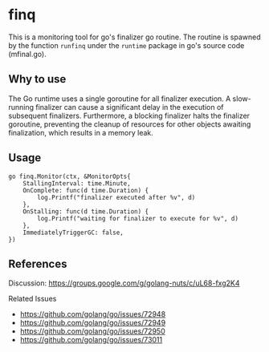 # finq

This is a monitoring tool for go's finalizer go routine.
The routine is spawned by the function `runfinq` under the `runtime` package in go's source code (mfinal.go).

## Why to use

The Go runtime uses a single goroutine for all finalizer execution.
A slow-running finalizer can cause a significant delay in the execution of subsequent finalizers.
Furthermore, a blocking finalizer halts the finalizer goroutine, preventing the cleanup of resources for other objects awaiting finalization, which results in a memory leak.

## Usage

```golang
go finq.Monitor(ctx, &MonitorOpts{
    StallingInterval: time.Minute,
    OnComplete: func(d time.Duration) {
        log.Printf("finalizer executed after %v", d)
    },
    OnStalling: func(d time.Duration) {
        log.Printf("waiting for finalizer to execute for %v", d)
    },
    ImmediatelyTriggerGC: false,
})
```

## References

Discussion: https://groups.google.com/g/golang-nuts/c/uL68-fxg2K4

Related Issues
* https://github.com/golang/go/issues/72948
* https://github.com/golang/go/issues/72949
* https://github.com/golang/go/issues/72950
* https://github.com/golang/go/issues/73011
